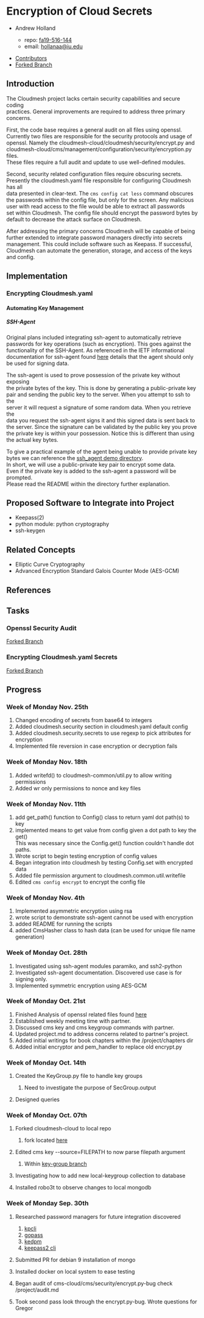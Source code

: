 # Encryption of Cloud Secrets

- Andrew Holland  

  - repo: [fa19-516-144](<https://github.com/cloudmesh-community/fa19-516-144/tree/master>)  
  - email: hollanaa@iu.edu  

* [Contributors](<https://github.com/cloudmesh-community/fa19-516-144/graphs/contributors>)  
* [Forked Branch](<https://github.com/ElectricErudite/cloudmesh-cloud>)

## Introduction

The Cloudmesh project lacks certain security capabilities and secure coding  
practices. General improvements are required to address three primary concerns.  

First, the code base requires a general audit on all files using openssl.  
Currently two files are responsible for the security protocols and usage of  
openssl. Namely the cloudmesh-cloud/cloudmesh/security/encrypt.py and   
cloudmesh-cloud/cms/management/configuration/security/encryption.py files.  
These files require a full audit and update to use well-defined modules.   

Second, security related configuration files require obscuring secrets.  
Presently the cloudmesh.yaml file responsible for configuring Cloudmesh has all  
data presented in clear-text. The ``` cms config cat less ``` command obscures  
the passwords within the config file, but only for the screen. Any malicious  
user with read access to the file would be able to extract all passwords  
set within Cloudmesh. The config file should encrypt the password bytes by   
default to decrease the attack surface on Cloudmesh.   

After addressing the primary concerns Cloudmesh will be capable of being  
further extended to integrate password managers directly into secrets  
management. This could include software such as Keepass. If successful,  
Cloudmesh can automate the generation, storage, and access of the keys and config.  

## Implementation

### Encrypting Cloudmesh.yaml  

#### Automating Key Management

##### SSH-Agent  

Original plans included integrating ssh-agent to automatically retrieve  
passwords for key operations (such as encryption). This goes against the  
functionality of the SSH-Agent. As referenced in the IETF informational  
documentation for ssh-agent found 
[here](<https://tools.ietf.org/html/draft-miller-ssh-agent-00#section-4.5>) 
details that the agent should only  
be used for signing data.  

The ssh-agent is used to prove possession of the private key without exposing  
the private bytes of the key. This is done by generating a public-private key  
pair and sending the public key to the server. When you attempt to ssh to the  
server it will request a signature of some random data. When you retrieve the  
data you request the ssh-agent signs it and this signed data is sent back to  
the server. Since the signature can be validated by the public key you prove  
the private key is within your possession. Notice this is different than using  
the actual key bytes.   

To give a practical example of the agent being unable to provide private key  
bytes we can reference the [ssh_agent demo directory](<https://github.com/cloudmesh-community/fa19-516-144/tree/project/project/demo/ssh_agent>).  
In short, we will use a public-private key pair to encrypt some data.  
Even if the private key is added to the ssh-agent a password will be prompted.  
Please read the README within the directory further explanation.  

## Proposed Software to Integrate into Project

* Keepass(2)  
* python module: python cryptography  
* ssh-keygen  

## Related Concepts

* Elliptic Curve Cryptography  
* Advanced Encryption Standard Galois Counter Mode (AES-GCM)

## References

## Tasks

### Openssl Security Audit  

[Forked Branch](<https://github.com/ElectricErudite/cloudmesh-cloud/tree/audit>)  

### Encrypting Cloudmesh.yaml Secrets  

[Forked Branch](<https://github.com/ElectricErudite/cloudmesh-cloud/tree/audit>)  

## Progress

### Week of Monday Nov. 25th  

1. Changed encoding of secrets from base64 to integers  
1. Added cloudmesh.security section in cloudmesh.yaml default config  
1. Added cloudmesh.security.secrets to use regexp to pick attributes for encryption  
1. Implemented file reversion in case encryption or decryption fails  

### Week of Monday Nov. 18th  

1. Added writefd() to cloudmesh-common/util.py to allow writing permissions  
1. Added wr only permissions to nonce and key files  

### Week of Monday Nov. 11th  

1. add get\_path() function to Config() class to return yaml dot path(s) to key  
1. implemented means to get value from config given a dot path to key the get()  
This was necessary since the Config.get() function couldn't handle dot paths.  
1. Wrote script to begin testing encryption of config values  
1. Began integration into cloudmesh by testing Config.set with encrypted data  
1. Added file permission argument to cloudmesh.common.util.writefile  
1. Edited ```cms config encrypt``` to encrypt the config file  

### Week of Monday Nov. 4th  

1. Implemented asymmetric encryption using rsa  
1. wrote script to demonstrate ssh-agent cannot be used with encryption   
1. added README for running the scripts
1. added CmsHasher class to hash data (can be used for unique file name generation)  

### Week of Monday Oct. 28th  

1. Investigated using ssh-agent modules paramiko, and ssh2-python  
1. Investigated ssh-agent documentation. Discovered use case is for signing only.  
1. Implemented symmetric encryption using AES-GCM  

### Week of Monday Oct. 21st  

1. Finished Analysis of openssl related files found [here](<https://github.com/cloudmesh-community/fa19-516-144/blob/audit/project/audit.md>)
1. Established weekly meeting time with partner.  
1. Discussed cms key and cms keygroup commands with partner. 
1. Updated project.md to address concerns related to partner's project. 
1. Added initial writings for book chapters within the /project/chapters dir
1. Added initial encryptor and pem\_handler to replace old encrypt.py

### Week of Monday Oct. 14th

1. Created the KeyGroup.py file to handle key groups  

   1. Need to investigate the purpose of SecGroup.output  

1. Designed queries

### Week of Monday Oct. 07th

1. Forked cloudmesh-cloud to local repo  
   
   1. fork located [here](<https://github.com/ElectricErudite/cloudmesh-cloud>)  

1. Edited cms key --source=FILEPATH to now parse filepath argument  

   1. Within [key-group branch](<https://github.com/ElectricErudite/cloudmesh-cloud/tree/key-group>)  

1. Investigating how to add new local-keygroup collection to database  
1. Installed robo3t to observe changes to local mongodb  

### Week of Monday Sep. 30th 

1. Researched password managers for future integration discovered 

   1. [kpcli](<http://kpcli.sourceforge.net/>)  
   1. [gopass](<https://www.gopass.pw/>)  
   1. [kedpm](<http://kedpm.sourceforge.net/>)  
   1. [keepass2 cli](<https://keepass.info/help/base/cmdline.html>)  

1. Submitted PR for debian 9 installation of mongo  
1. Installed docker on local system to ease testing
1. Began audit of cms-cloud/cms/security/encrypt.py-bug check /project/audit.md
1. Took second pass look through the encrypt.py-bug. Wrote questions for Gregor  
